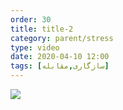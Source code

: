 ```yaml
---
order: 30
title: title-2
category: parent/stress
type: video
date: 2020-04-10 12:00
tags: [سازگاری,مقابله]
---
```


[![](../../static/images/adolescent-coping-corona-one-cover.webp)](../../static/videos/adolescent-coping-corona-one.mp4)